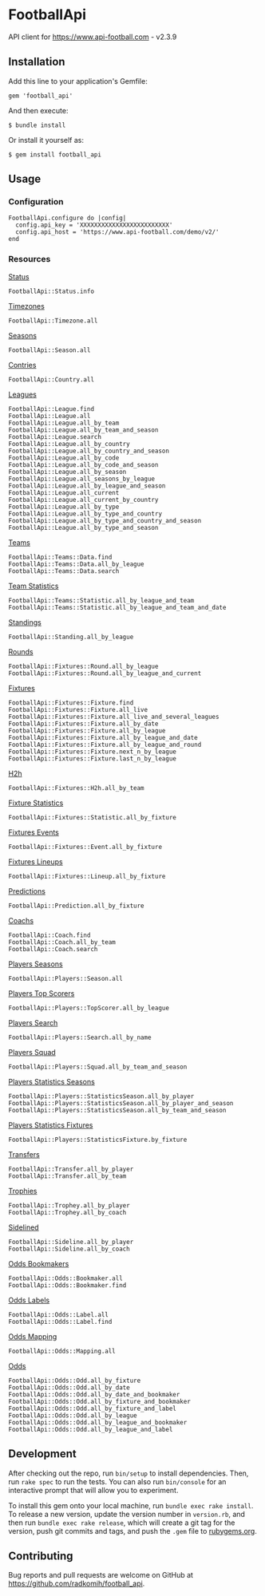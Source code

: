 # FootballApi

API client for https://www.api-football.com - v2.3.9

## Installation

Add this line to your application's Gemfile:

`gem 'football_api'`

And then execute:

`$ bundle install`

Or install it yourself as:

`$ gem install football_api`

## Usage

### Configuration

```
FootballApi.configure do |config|
  config.api_key = 'XXXXXXXXXXXXXXXXXXXXXXXXX'
  config.api_host = 'https://www.api-football.com/demo/v2/'
end
```

### Resources
[Status](https://www.api-football.com/documentation#status-requests)
```
FootballApi::Status.info
```

[Timezones](https://www.api-football.com/documentation#timezone-requests)
```
FootballApi::Timezone.all
```

[Seasons](https://www.api-football.com/documentation#seasons-requests)
```
FootballApi::Season.all
```

[Contries](https://www.api-football.com/documentation#countries-requests)
```
FootballApi::Country.all
```

[Leagues](https://www.api-football.com/documentation#leagues-requests)
```
FootballApi::League.find
FootballApi::League.all
FootballApi::League.all_by_team
FootballApi::League.all_by_team_and_season
FootballApi::League.search
FootballApi::League.all_by_country
FootballApi::League.all_by_country_and_season
FootballApi::League.all_by_code
FootballApi::League.all_by_code_and_season
FootballApi::League.all_by_season
FootballApi::League.all_seasons_by_league
FootballApi::League.all_by_league_and_season
FootballApi::League.all_current
FootballApi::League.all_current_by_country
FootballApi::League.all_by_type
FootballApi::League.all_by_type_and_country
FootballApi::League.all_by_type_and_country_and_season
FootballApi::League.all_by_type_and_season
```

[Teams](https://www.api-football.com/documentation#teams-data-requests)
```
FootballApi::Teams::Data.find
FootballApi::Teams::Data.all_by_league
FootballApi::Teams::Data.search
```

[Team Statistics](https://www.api-football.com/documentation#teams-statistics-requests)
```
FootballApi::Teams::Statistic.all_by_league_and_team
FootballApi::Teams::Statistic.all_by_league_and_team_and_date
```

[Standings](https://www.api-football.com/documentation#standings-requests)
```
FootballApi::Standing.all_by_league
```

[Rounds](https://www.api-football.com/documentation#fixtures-rounds-requests)
```
FootballApi::Fixtures::Round.all_by_league
FootballApi::Fixtures::Round.all_by_league_and_current
```

[Fixtures](https://www.api-football.com/documentation#fixtures-fixtures-requests)
```
FootballApi::Fixtures::Fixture.find
FootballApi::Fixtures::Fixture.all_live
FootballApi::Fixtures::Fixture.all_live_and_several_leagues
FootballApi::Fixtures::Fixture.all_by_date
FootballApi::Fixtures::Fixture.all_by_league
FootballApi::Fixtures::Fixture.all_by_league_and_date
FootballApi::Fixtures::Fixture.all_by_league_and_round
FootballApi::Fixtures::Fixture.next_n_by_league
FootballApi::Fixtures::Fixture.last_n_by_league
```

[H2h](https://www.api-football.com/documentation#fixtures-h2h-requests)
```
FootballApi::Fixtures::H2h.all_by_team
```

[Fixture Statistics](https://www.api-football.com/documentation#fixtures-statistics-requests)
```
FootballApi::Fixtures::Statistic.all_by_fixture
```

[Fixtures Events](https://www.api-football.com/documentation#fixtures-events-requests)
```
FootballApi::Fixtures::Event.all_by_fixture
```

[Fixtures Lineups](https://www.api-football.com/documentation#fixtures-lineups-requests)
```
FootballApi::Fixtures::Lineup.all_by_fixture
```

[Predictions](https://www.api-football.com/documentation#predictions-requests)
```
FootballApi::Prediction.all_by_fixture
```

[Coachs](https://www.api-football.com/documentation#coachs-requests)
```
FootballApi::Coach.find
FootballApi::Coach.all_by_team
FootballApi::Coach.search
```

[Players Seasons](https://www.api-football.com/documentation#players-seasons-requests)
```
FootballApi::Players::Season.all
```

[Players Top Scorers](https://www.api-football.com/documentation#players-top-scorers-requests)
```
FootballApi::Players::TopScorer.all_by_league
```

[Players Search](https://www.api-football.com/documentation#players-search-requests)
```
FootballApi::Players::Search.all_by_name
```

[Players Squad](https://www.api-football.com/documentation#players-squad-requests)
```
FootballApi::Players::Squad.all_by_team_and_season
```

[Players Statistics Seasons](https://www.api-football.com/documentation#players-statistics-seasons-requests)
```
FootballApi::Players::StatisticsSeason.all_by_player
FootballApi::Players::StatisticsSeason.all_by_player_and_season
FootballApi::Players::StatisticsSeason.all_by_team_and_season
```

[Players Statistics Fixtures](https://www.api-football.com/documentation#players-statistics-fixtures-requests)
```
FootballApi::Players::StatisticsFixture.by_fixture
```

[Transfers](https://www.api-football.com/documentation#transfers-requests)
```
FootballApi::Transfer.all_by_player
FootballApi::Transfer.all_by_team
```

[Trophies](https://www.api-football.com/documentation#trophies-requests)
```
FootballApi::Trophey.all_by_player
FootballApi::Trophey.all_by_coach
```

[Sidelined](https://www.api-football.com/documentation#sidelined-requests)
```
FootballApi::Sideline.all_by_player
FootballApi::Sideline.all_by_coach
```

[Odds Bookmakers](https://www.api-football.com/documentation#odds-bookmakers-requests)
```
FootballApi::Odds::Bookmaker.all
FootballApi::Odds::Bookmaker.find
```

[Odds Labels](https://www.api-football.com/documentation#odds-labels-requests)
```
FootballApi::Odds::Label.all
FootballApi::Odds::Label.find
```

[Odds Mapping](https://www.api-football.com/documentation#odds-mapping-requests)
```
FootballApi::Odds::Mapping.all
```

[Odds](https://www.api-football.com/documentation#odds-odds-requests)
```
FootballApi::Odds::Odd.all_by_fixture
FootballApi::Odds::Odd.all_by_date
FootballApi::Odds::Odd.all_by_date_and_bookmaker
FootballApi::Odds::Odd.all_by_fixture_and_bookmaker
FootballApi::Odds::Odd.all_by_fixture_and_label
FootballApi::Odds::Odd.all_by_league
FootballApi::Odds::Odd.all_by_league_and_bookmaker
FootballApi::Odds::Odd.all_by_league_and_label
```

## Development

After checking out the repo, run `bin/setup` to install dependencies. Then, run `rake spec` to run the tests. You can also run `bin/console` for an interactive prompt that will allow you to experiment.

To install this gem onto your local machine, run `bundle exec rake install`. To release a new version, update the version number in `version.rb`, and then run `bundle exec rake release`, which will create a git tag for the version, push git commits and tags, and push the `.gem` file to [rubygems.org](https://rubygems.org).

## Contributing

Bug reports and pull requests are welcome on GitHub at https://github.com/radkomih/football_api.

